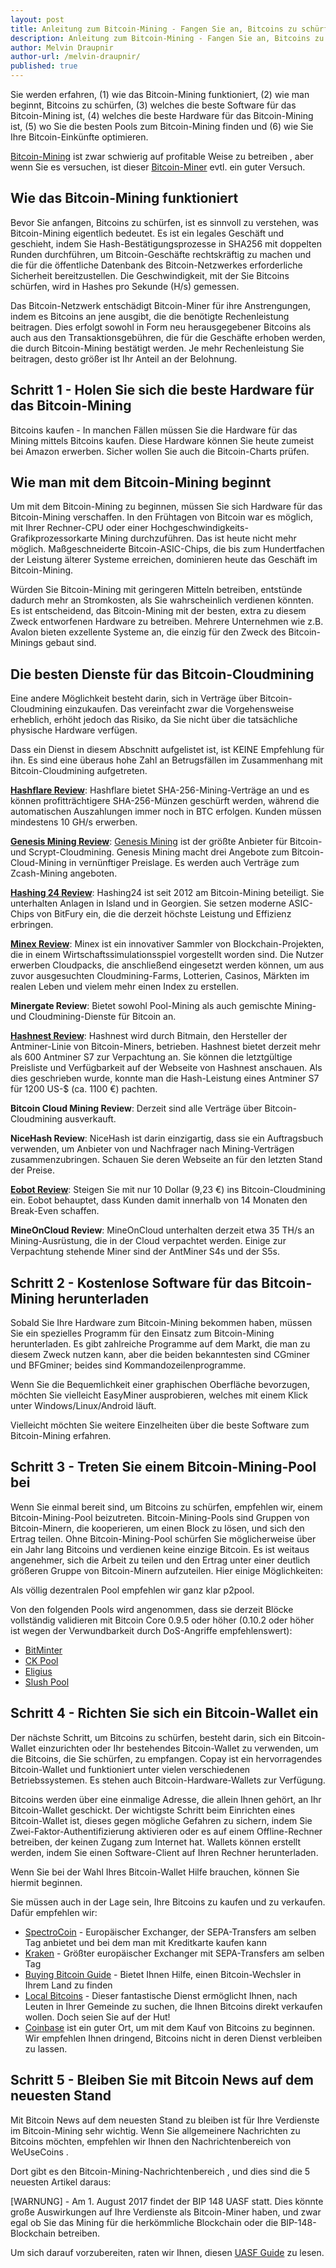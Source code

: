 ```yaml
---
layout: post
title: Anleitung zum Bitcoin-Mining - Fangen Sie an, Bitcoins zu schürfen
description: Anleitung zum Bitcoin-Mining - Fangen Sie an, Bitcoins zu schürfen
author: Melvin Draupnir
author-url: /melvin-draupnir/
published: true
---
```


Sie werden erfahren, (1) wie das Bitcoin-Mining funktioniert, (2) wie man beginnt, Bitcoins zu schürfen, (3) welches die beste Software für das Bitcoin-Mining ist, (4) welches die beste Hardware für das Bitcoin-Mining ist, (5) wo Sie die besten Pools zum Bitcoin-Mining finden und (6) wie Sie Ihre Bitcoin-Einkünfte optimieren. 

<a href="/bitcoin-mining-its-about-solving-problems-27/">Bitcoin-Mining</a> ist zwar schwierig auf profitable Weise zu betreiben , aber wenn Sie es versuchen, ist dieser  <a href="/avalon-nano-3-usb-bitcoin-miner-review/">Bitcoin-Miner</a>  evtl. ein guter Versuch.

<h2>Wie das Bitcoin-Mining funktioniert</h2>

Bevor Sie anfangen, Bitcoins zu schürfen, ist es sinnvoll zu verstehen, was Bitcoin-Mining eigentlich bedeutet. Es ist ein legales Geschäft und geschieht, indem Sie Hash-Bestätigungsprozesse in SHA256 mit doppelten Runden durchführen, um Bitcoin-Geschäfte rechtskräftig zu machen und die für die öffentliche Datenbank des Bitcoin-Netzwerkes erforderliche Sicherheit bereitzustellen. Die Geschwindigkeit, mit der Sie Bitcoins schürfen, wird in Hashes pro Sekunde (H/s) gemessen.

Das Bitcoin-Netzwerk entschädigt Bitcoin-Miner für ihre Anstrengungen, indem es Bitcoins an jene ausgibt, die die benötigte Rechenleistung beitragen. Dies erfolgt sowohl in Form neu herausgegebener Bitcoins als auch aus den Transaktionsgebühren, die für die Geschäfte erhoben werden, die durch Bitcoin-Mining bestätigt werden. Je mehr Rechenleistung Sie beitragen, desto größer ist Ihr Anteil an der Belohnung.

<h2>Schritt 1  - Holen Sie sich die beste Hardware für das Bitcoin-Mining</h2>

Bitcoins kaufen - In manchen Fällen müssen Sie die Hardware für das Mining mittels Bitcoins kaufen. Diese Hardware können Sie heute zumeist bei  Amazon erwerben. Sicher wollen Sie auch die  Bitcoin-Charts prüfen.

<h2>Wie man mit dem Bitcoin-Mining beginnt</h2>

Um mit dem Bitcoin-Mining zu beginnen, müssen Sie sich Hardware für das Bitcoin-Mining verschaffen. In den Frühtagen von Bitcoin war es möglich, mit Ihrer Rechner-CPU oder einer Hochgeschwindigkeits-Grafikprozessorkarte Mining durchzuführen. Das ist heute nicht mehr möglich. Maßgeschneiderte Bitcoin-ASIC-Chips, die bis zum Hundertfachen der Leistung älterer Systeme erreichen, dominieren heute  das Geschäft im Bitcoin-Mining.

Würden Sie Bitcoin-Mining mit geringeren Mitteln betreiben, entstünde dadurch mehr an Stromkosten, als Sie wahrscheinlich verdienen könnten. Es ist entscheidend, das Bitcoin-Mining mit der besten, extra zu diesem Zweck entworfenen Hardware zu betreiben. Mehrere Unternehmen wie z.B. Avalon bieten exzellente Systeme an, die einzig für den Zweck des Bitcoin-Minings gebaut sind.

<h2>Die besten Dienste für das Bitcoin-Cloudmining</h2>

Eine andere Möglichkeit besteht darin, sich in Verträge über Bitcoin-Cloudmining einzukaufen. Das vereinfacht zwar die Vorgehensweise erheblich, erhöht jedoch das Risiko, da Sie nicht über die tatsächliche physische Hardware verfügen. 

Dass ein Dienst in diesem Abschnitt aufgelistet ist, ist KEINE Empfehlung für ihn. Es sind eine überaus hohe Zahl an Betrugsfällen im Zusammenhang mit Bitcoin-Cloudmining aufgetreten.

<strong><a href="http://geni.us/hashflare">Hashflare Review</a></strong>: Hashflare bietet SHA-256-Mining-Verträge an und es können profitträchtigere SHA-256-Münzen geschürft werden, während die automatischen Auszahlungen immer noch in BTC erfolgen. Kunden müssen mindestens 10 GH/s erwerben.

<strong><a href="http://geni.us/advendorgm">Genesis Mining Review</a></strong>: <a href="http://geni.us/genesismining">Genesis Mining</a> ist der größte Anbieter für Bitcoin- und Scrypt-Cloudmining. Genesis Mining macht drei Angebote zum Bitcoin-Cloud-Mining in vernünftiger Preislage. Es werden auch Verträge zum  Zcash-Mining  angeboten.

<strong><a href="http://geni.us/hashing24">Hashing 24 Review</a></strong>: Hashing24 ist seit 2012 am Bitcoin-Mining beteiligt. Sie unterhalten Anlagen in Island und in Georgien. Sie setzen moderne ASIC-Chips von BitFury ein, die die derzeit höchste Leistung und Effizienz erbringen.

<strong><a href="http://geni.us/minex">Minex Review</a></strong>: Minex ist ein innovativer Sammler von Blockchain-Projekten, die in einem Wirtschaftssimulationsspiel vorgestellt worden sind. Die Nutzer erwerben Cloudpacks, die anschließend eingesetzt werden können, um aus zuvor ausgesuchten Cloudmining-Farms, Lotterien, Casinos, Märkten im realen Leben und vielem mehr einen Index zu erstellen.

<strong>Minergate Review</strong>: Bietet sowohl Pool-Mining als auch gemischte Mining- und Cloudmining-Dienste für Bitcoin an.

<strong><a href="http://geni.us/advendorgm">Hashnest Review</a></strong>: Hashnest wird durch Bitmain, den Hersteller der Antminer-Linie von Bitcoin-Miners, betrieben. Hashnest bietet derzeit mehr als 600 Antminer S7 zur Verpachtung an. Sie können die letztgültige Preisliste und Verfügbarkeit auf der Webseite von Hashnest anschauen. Als dies geschrieben wurde, konnte man die Hash-Leistung eines Antminer S7 für 1200 US-$ (ca. 1100 €) pachten.

<strong>Bitcoin Cloud Mining Review</strong>: Derzeit sind alle Verträge über Bitcoin-Cloudmining ausverkauft.

<strong>NiceHash Review</strong>: NiceHash ist darin einzigartig, dass sie ein Auftragsbuch verwenden, um Anbieter von und Nachfrager nach Mining-Verträgen zusammenzubringen. Schauen Sie deren Webseite an für den letzten Stand der Preise.

<strong><a href="http://geni.us/hashflare">Eobot Review</a></strong>: Steigen Sie mit nur 10 Dollar (9,23 €) ins Bitcoin-Cloudmining ein. Eobot behauptet, dass Kunden damit innerhalb von 14 Monaten den Break-Even schaffen.

<strong>MineOnCloud Review</strong>: MineOnCloud unterhalten derzeit etwa 35 TH/s an Mining-Ausrüstung, die in der Cloud verpachtet werden. Einige zur Verpachtung stehende Miner sind der AntMiner S4s und der S5s.  

<h2>Schritt 2 - Kostenlose Software für das Bitcoin-Mining herunterladen</h2>

Sobald Sie Ihre Hardware zum Bitcoin-Mining bekommen haben, müssen Sie ein spezielles Programm für den Einsatz zum Bitcoin-Mining herunterladen. Es gibt zahlreiche Programme auf dem Markt, die man zu diesem Zweck nutzen kann, aber die beiden bekanntesten sind CGminer und BFGminer; beides sind Kommandozeilenprogramme. 

Wenn Sie die Bequemlichkeit einer graphischen Oberfläche bevorzugen, möchten Sie vielleicht EasyMiner ausprobieren, welches mit einem Klick unter Windows/Linux/Android läuft.

Vielleicht möchten Sie weitere Einzelheiten über die  beste Software zum Bitcoin-Mining erfahren.

<h2>Schritt 3 - Treten Sie einem Bitcoin-Mining-Pool bei</h2>

Wenn Sie einmal bereit sind, um Bitcoins zu schürfen, empfehlen wir, einem  Bitcoin-Mining-Pool beizutreten. Bitcoin-Mining-Pools sind Gruppen von Bitcoin-Minern, die kooperieren, um einen Block zu lösen, und sich den Ertrag teilen. Ohne Bitcoin-Mining-Pool schürfen Sie möglicherweise über ein Jahr lang Bitcoins und verdienen keine einzige Bitcoin. Es ist weitaus angenehmer, sich die Arbeit zu teilen und den Ertrag unter einer deutlich größeren Gruppe von Bitcoin-Minern aufzuteilen. Hier einige Möglichkeiten:

Als völlig dezentralen Pool empfehlen wir ganz klar  p2pool.

Von den folgenden Pools wird angenommen, dass sie derzeit Blöcke vollständig validieren  mit Bitcoin Core 0.9.5 oder höher (0.10.2 oder höher ist wegen der Verwundbarkeit durch DoS-Angriffe empfehlenswert):

<ul>
<li><a href="https://bitminter.com/">BitMinter</a></li>
<li><a href="http://www.kano.is/">CK Pool</a></li>
<li><a href="http://eligius.st/~gateway/">Eligius</a></li>
<li><a href="https://en.bitcoin.it/wiki/Bitcoin_Pooled_Mining">Slush Pool</a></li>
</ul>

<h2>Schritt 4 - Richten Sie sich ein Bitcoin-Wallet ein</h2>

Der nächste Schritt, um Bitcoins zu schürfen, besteht darin, sich ein Bitcoin-Wallet einzurichten oder Ihr bestehendes Bitcoin-Wallet zu verwenden, um die Bitcoins, die Sie schürfen, zu empfangen. Copay  ist ein hervorragendes Bitcoin-Wallet und funktioniert unter vielen verschiedenen Betriebssystemen. Es stehen auch  Bitcoin-Hardware-Wallets  zur Verfügung. 

Bitcoins werden über eine einmalige Adresse, die allein Ihnen gehört, an Ihr Bitcoin-Wallet geschickt. Der wichtigste Schritt beim Einrichten eines Bitcoin-Wallet ist, dieses gegen mögliche Gefahren zu sichern, indem Sie Zwei-Faktor-Authentifizierung aktivieren oder es auf einem Offline-Rechner betreiben, der keinen Zugang zum Internet hat. Wallets können erstellt werden, indem Sie einen Software-Client auf Ihren Rechner herunterladen.

Wenn Sie bei der Wahl Ihres Bitcoin-Wallet Hilfe brauchen, können Sie  hiermit beginnen.

Sie müssen auch in der Lage sein, Ihre Bitcoins zu kaufen und zu verkaufen. Dafür empfehlen wir:
<ul>
<li><a href="http://geni.us/spectrocoin">SpectroCoin</a> - Europäischer Exchanger, der SEPA-Transfers am selben Tag anbietet und bei dem man mit Kreditkarte kaufen kann</li>
<li><a href="https://www.kraken.com/">Kraken</a> - Größter europäischer Exchanger mit SEPA-Transfers am selben Tag</li>
<li><a href="https://www.weusecoins.com/en/how-buy-bitcoins-online-best-bitcoin-exchange-rate-bitcoin-price/">Buying Bitcoin Guide</a> - Bietet Ihnen Hilfe, einen Bitcoin-Wechsler in Ihrem Land zu finden</li>
<li><a href="http://geni.us/localbitcoins">Local Bitcoins</a> - Dieser fantastische Dienst ermöglicht Ihnen, nach Leuten in Ihrer Gemeinde zu suchen, die Ihnen Bitcoins direkt verkaufen wollen. Doch seien Sie auf der Hut!</li>
<li><a href="http://geni.us/coinbase">Coinbase</a> ist ein guter Ort, um mit dem Kauf von Bitcoins zu beginnen. Wir empfehlen Ihnen dringend, Bitcoins nicht in deren Dienst verbleiben zu lassen.</li>
</ul>
<h2>Schritt 5 - Bleiben Sie mit Bitcoin News auf dem neuesten Stand</h2>

Mit Bitcoin News auf dem neuesten Stand zu bleiben ist für Ihre Verdienste im Bitcoin-Mining sehr wichtig. Wenn Sie allgemeinere Nachrichten zu Bitcoins möchten, empfehlen wir Ihnen den  Nachrichtenbereich von WeUseCoins . 

Dort gibt es den  Bitcoin-Mining-Nachrichtenbereich , und dies sind die 5 neuesten Artikel daraus:

[WARNUNG] - Am  1. August 2017  findet der BIP 148 UASF statt. Dies könnte große Auswirkungen auf Ihre Verdienste als Bitcoin-Miner haben, und zwar egal ob Sie das Mining für die herkömmliche Blockchain oder die BIP-148-Blockchain betreiben.

Um sich darauf vorzubereiten, raten wir Ihnen, diesen  <a href="https://www.weusecoins.com/uasf-guide/">UASF Guide</a> zu lesen.

